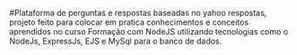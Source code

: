 #Plataforma de perguntas e respostas baseadas no yahoo respostas, projeto feito para colocar em pratica conhecimentos e conceitos aprendidos no curso Formação com NodeJS
utilizando tecnologias como o NodeJs, ExpressJs, EJS e MySql para o banco de dados.
